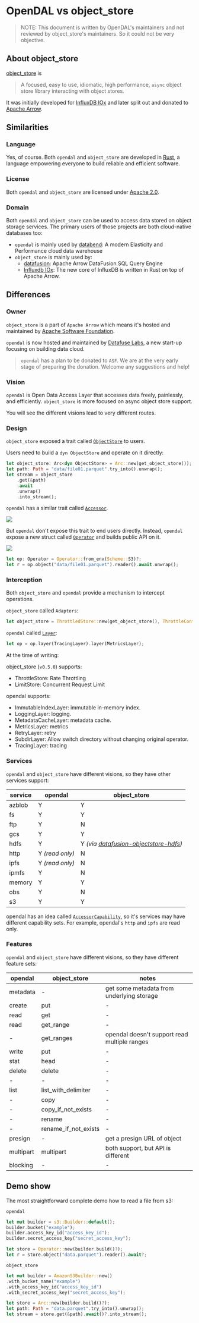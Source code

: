 # OpenDAL vs object_store

> NOTE: This document is written by OpenDAL's maintainers and not reviewed by
> object_store's maintainers. So it could not be very objective.

## About object_store

[object_store](https://crates.io/crates/object_store) is

> A focused, easy to use, idiomatic, high performance, `async` object store library interacting with object stores.

It was initially developed for [InfluxDB IOx](https://github.com/influxdata/influxdb_iox/) and later split out and donated to [Apache Arrow](https://arrow.apache.org/).

## Similarities

### Language

Yes, of course. Both `opendal` and `object_store` are developed in [Rust](https://www.rust-lang.org/), a language empowering everyone to build reliable and efficient software.

### License

Both `opendal` and `object_store` are licensed under [Apache 2.0](https://www.apache.org/licenses/LICENSE-2.0).

### Domain

Both `opendal` and `object_store` can be used to access data stored on object storage services. The primary users of those projects are both cloud-native databases too:

- `opendal` is mainly used by [databend](https://github.com/datafuselabs/databend): A modern Elasticity and Performance cloud data warehouse
- `object_store` is mainly used by:
  - [datafusion](https://github.com/apache/arrow-datafusion): Apache Arrow DataFusion SQL Query Engine
  - [Influxdb IOx](https://github.com/influxdata/influxdb_iox/): The new core of InfluxDB is written in Rust on top of Apache Arrow.

## Differences

### Owner

`object_store` is a part of `Apache Arrow` which means it's hosted and maintained by [Apache Software Foundation](https://www.apache.org/).

`opendal` is now hosted and maintained by [Datafuse Labs](https://github.com/datafuselabs), a new start-up focusing on building data cloud.

> `opendal` has a plan to be donated to `ASF`. We are at the very early stage of preparing the donation. Welcome any suggestions and help!

### Vision

`opendal` is Open Data Access Layer that accesses data freely, painlessly, and efficiently. `object_store` is more focused on async object store support.

You will see the different visions lead to very different routes.

### Design

`object_store` exposed a trait called [`ObjectStore`](https://docs.rs/object_store/latest/object_store/trait.ObjectStore.html) to users.

Users need to build a `dyn ObjectStore` and operate on it directly:

```Rust
let object_store: Arc<dyn ObjectStore> = Arc::new(get_object_store());
let path: Path = "data/file01.parquet".try_into().unwrap();
let stream = object_store
    .get(&path)
    .await
    .unwrap()
    .into_stream();
```

`opendal` has a similar trait called [`Accessor`](https://opendal.databend.rs/opendal/trait.Accessor.html).

![](https://opendal.databend.rs/assets/accessor.png)

But `opendal` don't expose this trait to end users directly. Instead, `opendal` expose a new struct called [`Operator`](https://opendal.databend.rs/opendal/struct.Operator.html) and builds public API on it.

![](https://opendal.databend.rs/assets/operator.png)

```Rust
let op: Operator = Operator::from_env(Scheme::S3)?;
let r = op.object("data/file01.parquet").reader().await.unwrap();
```

### Interception

Both `object_store` and `opendal` provide a mechanism to intercept operations.

`object_store` called `Adapters`:

```Rust
let object_store = ThrottledStore::new(get_object_store(), ThrottleConfig::default())
```

`opendal` called [`Layer`](https://opendal.databend.rs/opendal/trait.Layer.html):

```Rust
let op = op.layer(TracingLayer).layer(MetricsLayer);
```

At the time of writing:

object_store (`v0.5.0`) supports:

- ThrottleStore: Rate Throttling
- LimitStore: Concurrent Request Limit

opendal supports:

- ImmutableIndexLayer: immutable in-memory index.
- LoggingLayer: logging.
- MetadataCacheLayer: metadata cache.
- MetricsLayer: metrics
- RetryLayer: retry
- SubdirLayer: Allow switch directory without changing original operator.
- TracingLayer: tracing

### Services

`opendal` and `object_store` have different visions, so they have other services support:

| service | opendal         | object_store                                                                                                |
|---------|-----------------|-------------------------------------------------------------------------------------------------------------|
| azblob  | Y               | Y                                                                                                           |
| fs      | Y               | Y                                                                                                           |
| ftp     | Y               | N                                                                                                           |
| gcs     | Y               | Y                                                                                                           |
| hdfs    | Y               | Y *(via [datafusion-objectstore-hdfs](https://github.com/datafusion-contrib/datafusion-objectstore-hdfs/))* |
| http    | Y *(read only)* | N                                                                                                           |
| ipfs    | Y *(read only)* | N                                                                                                           |
| ipmfs   | Y               | N                                                                                                           |
| memory  | Y               | Y                                                                                                           |
| obs     | Y               | N                                                                                                           |
| s3      | Y               | Y                                                                                                           |
opendal has an idea called [`AccessorCapability`](https://opendal.databend.rs/rfcs/0409-accessor-capabilities.html), so it's services may have different capability sets. For example, opendal's `http` and `ipfs` are read only.

### Features

`opendal` and `object_store` have different visions, so they have different feature sets:

| opendal   | object_store         | notes                                        |
|-----------|----------------------|----------------------------------------------|
| metadata  | -                    | get some metadata from underlying storage    |
| create    | put                  | -                                            |
| read      | get                  | -                                            |
| read      | get_range            | -                                            |
| -         | get_ranges           | opendal doesn't support read multiple ranges |
| write     | put                  | -                                            |
| stat      | head                 | -                                            |
| delete    | delete               | -                                            |
| -         | -                    | -                                            |
| list      | list_with_delimiter  | -                                            |
| -         | copy                 | -                                            |
| -         | copy_if_not_exists   | -                                            |
| -         | rename               | -                                            |
| -         | rename_if_not_exists | -                                            |
| presign   | -                    | get a presign URL of object                  |
| multipart | multipart            | both support, but API is different           |
| blocking  | -                    | -                                            |

## Demo show

The most straightforward complete demo how to read a file from s3:

`opendal`

```Rust
let mut builder = s3::Builder::default();
builder.bucket("example");
builder.access_key_id("access_key_id");
builder.secret_access_key("secret_access_key");

let store = Operator::new(builder.build()?);
let r = store.object("data.parquet").reader().await?;
```

`object_store`

```Rust
let mut builder = AmazonS3Builder::new()
.with_bucket_name("example")
.with_access_key_id("access_key_id")
.with_secret_access_key("secret_access_key");

let store = Arc::new(builder.build()?);
let path: Path = "data.parquet".try_into().unwrap();
let stream = store.get(&path).await()?.into_stream();
```
